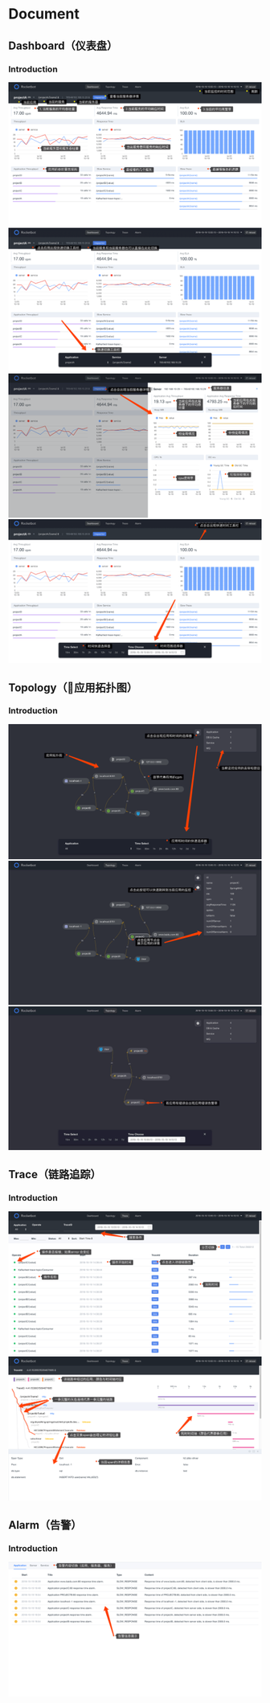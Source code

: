 # Document

## Dashboard（仪表盘）

### Introduction

![](document/assets/dashboard.png)
![](document/assets/dashboard2.png)
![](document/assets/dashboard3.png)
![](document/assets/dashboard4.png)

## Topology（应用拓扑图）

### Introduction

![](document/assets/topo.png)
![](document/assets/topo1.png)
![](document/assets/topo3.png)

## Trace（链路追踪）

### Introduction

![](document/assets/trace.png)
![](document/assets/tracelink.png)

## Alarm（告警）

### Introduction

![](document/assets/alarm.png)
